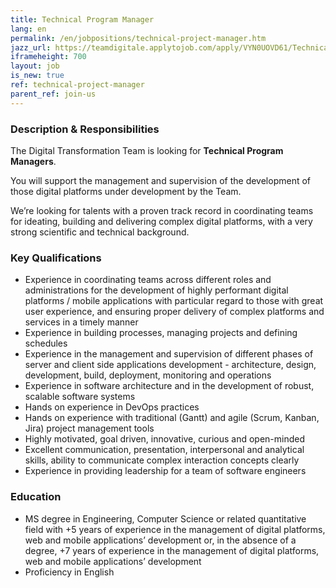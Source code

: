 ```yaml
---
title: Technical Program Manager 
lang: en
permalink: /en/jobpositions/technical-project-manager.htm
jazz_url: https://teamdigitale.applytojob.com/apply/VYN0UOVD61/Technical-Project-Manager
iframeheight: 700
layout: job
is_new: true
ref: technical-project-manager
parent_ref: join-us
---
```


### Description & Responsibilities
The Digital Transformation Team is looking for **Technical Program Managers**.

You will support the management and supervision of the development of those digital platforms under development by the Team.

We’re looking for talents with a proven track record in coordinating teams for ideating, building and delivering complex digital platforms, with a very strong scientific and technical background.



### Key Qualifications
- Experience in coordinating teams across different roles and administrations for the development of highly performant digital platforms / mobile applications with particular regard to those with great user experience, and ensuring proper delivery of complex platforms and services in a timely manner
- Experience in building processes, managing projects and defining schedules
- Experience in the management and supervision of different phases of server and client side applications development - architecture, design, development, build, deployment, monitoring and operations
- Experience in software architecture and in the development of robust, scalable software systems
- Hands on experience in DevOps practices
- Hands on experience with traditional (Gantt) and agile (Scrum, Kanban, Jira) project management tools
- Highly motivated, goal driven, innovative, curious and open-minded
- Excellent communication, presentation, interpersonal and analytical skills, ability to communicate complex interaction concepts clearly
- Experience in providing leadership for a team of software engineers



### Education
- MS degree in Engineering, Computer Science or related quantitative field with +5 years of experience in the management of digital platforms, web and mobile applications’ development or, in the absence of a degree, +7 years of experience in the management of digital platforms, web and mobile applications’ development
- Proficiency in English
